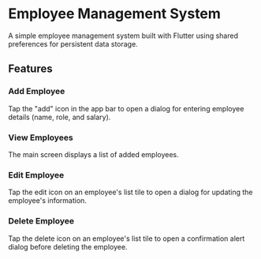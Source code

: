 # Employee Management System

A simple employee management system built with Flutter using shared preferences for persistent data storage.

## Features
### Add Employee<br> 
Tap the "add" icon in the app bar to open a dialog for entering employee details (name, role, and salary).
### View Employees<br>   
The main screen displays a list of added employees.
### Edit Employee<br>  
Tap the edit icon on an employee's list tile to open a dialog for updating the employee's information.
### Delete Employee<br> 
Tap the delete icon on an employee's list tile to open a confirmation alert dialog before deleting the employee.


